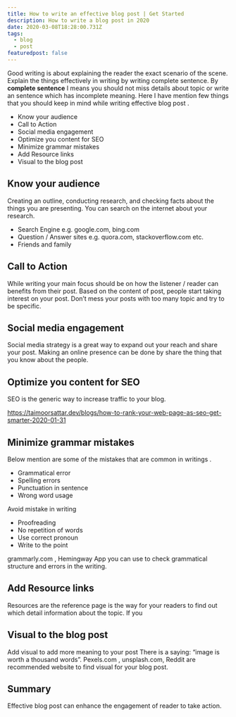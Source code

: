 ```yaml
---
title: How to write an effective blog post | Get Started
description: How to write a blog post in 2020
date: 2020-03-08T18:28:00.731Z
tags:
  - blog
  - post
featuredpost: false
---
```

Good writing is about explaining the reader the exact scenario of the scene. Explain the things effectively in writing by writing complete sentence. By **complete sentence** I means you should not miss details about topic or write an sentence which has incomplete meaning. Here I have mention few things that you should keep in mind while writing effective blog post.

- Know your audience
- Call to Action
- Social media engagement
- Optimize you content for SEO
- Minimize grammar mistakes
- Add Resource links
- Visual to the blog post

## Know your audience

Creating an outline, conducting research, and checking facts about the things you are presenting. You can search on the internet about your research.
- Search Engine e.g. google.com, bing.com
- Question / Answer sites e.g. quora.com, stackoverflow.com etc.
- Friends and family

## Call to Action

While writing your main focus should be on how the listener / reader can benefits from their post. Based on the content of post, people start taking interest on your post. Don’t mess your posts with too many topic and try to be specific.

## Social media engagement

Social media strategy is a great way to expand out your reach and share your post. Making an online presence can be done by share the thing that you know about the people.

## Optimize you content for SEO
SEO is the generic way to increase traffic to your blog.

https://taimoorsattar.dev/blogs/how-to-rank-your-web-page-as-seo-get-smarter-2020-01-31

## Minimize grammar mistakes

Below mention are some of the mistakes that are common in writings.

- Grammatical error
- Spelling errors
- Punctuation in sentence
- Wrong word usage

Avoid mistake in writing

- Proofreading
- No repetition of words
- Use correct pronoun
- Write to the point

grammarly.com, Hemingway App you can use to check grammatical structure and errors in the writing.

## Add Resource links

Resources are the reference page is the way for your readers to find out which detail information about the topic. If you 

## Visual to the blog post

Add visual to add more meaning to your post There is a saying: “image is worth a thousand words”. Pexels.com, unsplash.com, Reddit are recommended website to find visual for your blog post.

## Summary
Effective blog post can enhance the engagement of reader to take action.